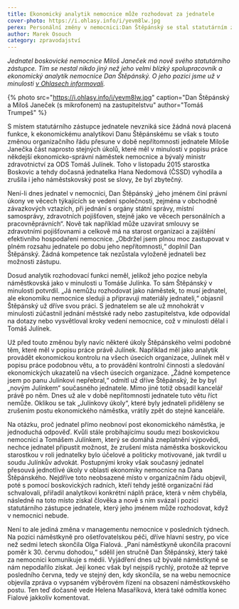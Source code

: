 ```yaml
---
title: Ekonomický analytik nemocnice může rozhodovat za jednatele
cover-photo: https://i.ohlasy.info/i/yevm8lw.jpg
perex: Personální změny v nemocnici:Dan Štěpánský se stal statutárním zástupcem jednatele; odešla náměstkyně Olga Fialová.
author: Marek Osouch
category: zpravodajství
---
```


*Jednatel boskovické nemocnice Miloš Janeček má nově svého statutárního zástupce. Tím se nestal nikdo jiný než jeho velmi blízký spolupracovník a ekonomický analytik nemocnice Dan Štěpánský. O jeho pozici jsme už v minulosti [v Ohlasech informovali](http://www.ohlasy.info/clanky/2017/02/ekonomicky-namestek.html).*

{% photo src="https://i.ohlasy.info/i/yevm8lw.jpg" caption="Dan Štěpánský a Miloš Janeček (s mikrofonem) na zastupitelstvu" author="Tomáš Trumpeš" %}

S místem statutárního zástupce jednatele nevzniká sice žádná nová placená funkce, k ekonomickému analytikovi Danu Štěpánskému se však s touto změnou organizačního řádu přesune v době nepřítomnosti jednatele Miloše Janečka část naprosto stejných úkolů, které měl v minulosti v popisu práce někdejší ekonomicko-správní náměstek nemocnice a bývalý ministr zdravotnictví za ODS Tomáš Julínek. Toho v listopadu 2015 starostka Boskovic a tehdy dočasná jednatelka Hana Nedomová (ČSSD) vyhodila a zrušila i jeho náměstskovský post se slovy, že byl zbytečný.

Není-li dnes jednatel v nemocnici, Dan Štěpánský „jeho jménem činí právní úkony ve věcech týkajících se vedení společnosti, zejména v obchodně závazkových vztazích, při jednání s orgány státní správy, místní samosprávy, zdravotních pojišťoven, stejně jako ve věcech personálních a pracovněprávních“. Nově tak například může uzavírat smlouvy se zdravotními pojišťovnami a celkově má na starost organizaci a zajištění efektivního hospodaření nemocnice. „Obdržel jsem plnou moc zastupovat v plném rozsahu jednatele po dobu jeho nepřítomnosti,“ doplnil Dan Štěpánský. Žádná kompetence tak nezůstala vyloženě jednateli bez možnosti zástupu.

Dosud analytik rozhodovací funkci neměl, jelikož jeho pozice nebyla náměstkovská jako v minulosti u Tomáše Julínka. To sám Štěpánský v minulosti potvrdil. „Já nemůžu rozhodovat jako náměstek, to musí jednatel, ale ekonomiku nemocnice sleduji a připravuji materiály jednateli,“ objasnil Štěpánský už dříve svou práci. S jednatelem se ale už mnohokrát v minulosti zúčastnil jednání městské rady nebo zastupitelstva, kde odpovídal na dotazy nebo vysvětloval kroky vedení nemocnice, což v minulosti dělal i Tomáš Julínek.

Už před touto změnou byly navíc některé úkoly Štěpánského velmi podobné těm, které měl v popisu práce právě Julínek. Například měl jako analytik provádět ekonomickou kontrolu na všech úsecích organizace, Julínek měl v popisu práce podobnou větu, a to provádění kontrolní činnosti a sledování ekonomických ukazatelů na všech úsecích organizace. „Žádné kompetence jsem po panu Julínkovi nepřebral,“ odmítl už dříve Štěpánský, že by byl „novým Julínkem“ současného jednatele. Mimo jiné totiž obsadil kancelář právě po něm. Dnes už ale v době nepřítomnosti jednatele tuto větu říct nemůže. Oklikou se tak „Julínkovy úkoly“, které byly jednateli přiděleny se zrušením postu ekonomického náměstka, vrátily zpět do stejné kanceláře.

Na otázku, proč jednatel přímo neobnoví post ekonomického náměstka, je jednoduchá odpověď. Kvůli stále probíhajícímu soudu mezi boskovickou nemocnicí a Tomášem Julínkem, který se domáhá zneplatnění výpovědi, nechce jednatel připustit možnost, že zrušení místa náměstka boskovickou starostkou v roli jednatelky bylo účelové a politicky motivované, jak tvrdil u soudu Julínkův advokát.
Postupnými kroky však současný jednatel přesouvá jednotlivé úkoly v oblasti ekonomiky nemocnice na Dana Štěpánského. Nejdříve toto neobsazené místo v organizačním řádu objevil, poté s pomocí boskovických radních, kteří tehdy ještě organizační řád schvalovali, přiřadil analytikovi konkrétní náplň práce, která v něm chyběla, následně na toto místo získal člověka a nově s ním svázal i pozici statutárního zástupce jednatele, který jeho jménem může rozhodovat, když v nemocnici nebude.

Není to ale jediná změna v managementu nemocnice v posledních týdnech. Na pozici náměstkyně pro ošetřovatelskou péči, dříve hlavní sestry, po více než sedmi letech skončila Olga Fialová. „Paní náměstkyně ukončila pracovní poměr k 30. červnu dohodou,“ sdělil jen stručně Dan Štěpánský, který také za nemocnici komunikuje s médii. Vyjádření dnes už bývalé náměstkyně se nám nepodařilo získat. Její konec však byl nejspíš rychlý, protože až teprve posledního června, tedy ve stejný den, kdy skončila, se na webu nemocnice objevila zpráva o vypsaném výběrovém řízení na obsazení náměstkovského postu. Ten teď dočasně vede Helena Masaříková, která také odmítla konec Fialové jakkoliv komentovat.

